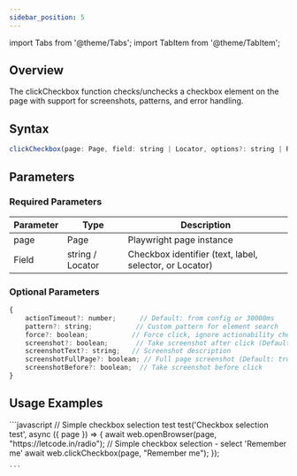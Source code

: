 ```yaml
---
sidebar_position: 5
---
```

import Tabs from '@theme/Tabs';
import TabItem from '@theme/TabItem';

## Overview

The clickCheckbox function checks/unchecks a checkbox element on the page with support for screenshots, patterns, and error handling.

## Syntax

```javascript
clickCheckbox(page: Page, field: string | Locator, options?: string | Record<string, any>)
```

## Parameters

### Required Parameters
|**Parameter** |**Type**|**Description**|
|--------------|--------|---------------|
| page | Page | Playwright page instance |
| Field | string / Locator |Checkbox identifier (text, label, selector, or Locator) |

### Optional Parameters

```javascript
{
    actionTimeout?: number;      // Default: from config or 30000ms
    pattern?: string;           // Custom pattern for element search
    force?: boolean;           // Force click, ignore actionability checks (Default: true)
    screenshot?: boolean;       // Take screenshot after click (Default: false)
    screenshotText?: string;   // Screenshot description
    screenshotFullPage?: boolean; // Full page screenshot (Default: true)
    screenshotBefore?: boolean;  // Take screenshot before click
}
```


## Usage Examples

<Tabs>
  <TabItem value="playwright" label="Playwright" default>
    ```javascript
    // Simple checkbox selection test
    test('Checkbox selection test', async ({ page }) => {
        await web.openBrowser(page, "https://letcode.in/radio");
        // Simple checkbox selection - select 'Remember me'
        await web.clickCheckbox(page, "Remember me");
    });

    ```
  </TabItem>
  <TabItem value="Cucumber" label="Cucumber" default>

  </TabItem>
</Tabs>

